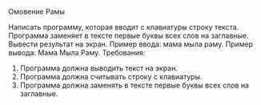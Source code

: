 Омовение Рамы

Написать программу, которая вводит с клавиатуры строку текста.
Программа заменяет в тексте первые буквы всех слов на заглавные.
Вывести результат на экран.
Пример ввода:
мама мыла раму.
Пример вывода:
Мама Мыла Раму.
Требования:
1. Программа должна выводить текст на экран.
2. Программа должна считывать строку с клавиатуры.
3. Программа должна заменять в тексте первые буквы всех слов на заглавные.
